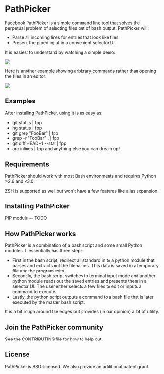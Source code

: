 # PathPicker
Facebook PathPicker is a simple command line tool that solves the perpetual
problem of selecting files out of bash output. PathPicker will:
* Parse all incoming lines for entries that look like files
* Present the piped input in a convenient selector UI

It is easiest to understand by watching a simple demo:
<!---
TODO -- remove token
-->
<img src="https://raw.githubusercontent.com/facebook/PathPicker/master/assets/simple_edit.gif?token=ABFRn-B9WTzjwrvwzJZIyR3Ukhky_usJks5VTQW7wA%3D%3D" />

Here is another example showing arbitrary commands rather than opening the files in an editor:
<!---
TODO -- remove token
-->
<img src="https://raw.githubusercontent.com/facebook/PathPicker/master/assets/command_replace.gif?token=ABFRnyD60MwpDuAuHUwOLNgiyxCunFq7ks5VTQdGwA%3D%3D" />

## Examples
After installing PathPicker, using it is as easy as:

* git status | fpp
* hg status | fpp
* git grep "FooBar" | fpp
* grep -r "FooBar" . | fpp
* git diff HEAD~1 --stat | fpp
* arc inlines | fpp
and anything else you can dream up!

## Requirements
PathPicker should work with most Bash environments and requires Python >2.6
and <3.0.

ZSH is supported as well but won't have a few features like alias expansion.

## Installing PathPicker
PIP module -- TODO

## How PathPicker works
PathPicker is a combination of a bash script and some small Python modules.
It essentially has three steps:

* First in the bash script, redirect all standard in to a python module that
parses and extracts out the filenames. This data is saved in a temporary file
and the program exits.
* Secondly, the bash script switches to terminal input mode and
another python module reads out the saved entries and presents them in a
selector UI. The user either selects a few files to edit or inputs a command
to execute.
* Lastly, the python script outputs a command to a bash file that is later
executed by the master bash script.

It is a bit rough around the edges but provides (in our opinion) a lot of
utility.

## Join the PathPicker community
See the CONTRIBUTING file for how to help out.

## License
PathPicker is BSD-licensed. We also provide an additional patent grant.
